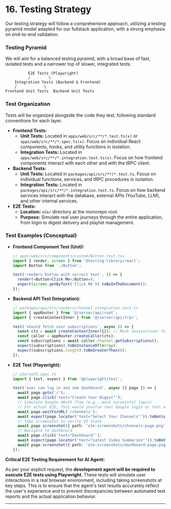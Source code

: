 # **16. Testing Strategy**

Our testing strategy will follow a comprehensive approach, utilizing a testing pyramid model adapted for our fullstack application, with a strong emphasis on end-to-end validation.

### **Testing Pyramid**

We will aim for a balanced testing pyramid, with a broad base of fast, isolated tests and a narrower top of slower, integrated tests.

```text
          E2E Tests (Playwright)
          /        \
    Integration Tests (Backend & Frontend)
    /            \
Frontend Unit Tests  Backend Unit Tests
```

### **Test Organization**

Tests will be organized alongside the code they test, following standard conventions for each layer.

*   **Frontend Tests:**
    *   **Unit Tests:** Located in `apps/web/src/**/*.test.ts(x)` or `apps/web/src/**/*.spec.ts(x)`. Focus on individual React components, hooks, and utility functions in isolation.
    *   **Integration Tests:** Located in `apps/web/src/**/*.integration.test.ts(x)`. Focus on how frontend components interact with each other and with the tRPC client.
*   **Backend Tests:**
    *   **Unit Tests:** Located in `packages/api/src/**/*.test.ts`. Focus on individual functions, services, and tRPC procedures in isolation.
    *   **Integration Tests:** Located in `packages/api/src/**/*.integration.test.ts`. Focus on how backend services interact with the database, external APIs (YouTube, LLM), and other internal services.
*   **E2E Tests:**
    *   **Location:** `e2e/` directory at the monorepo root.
    *   **Purpose:** Simulate real user journeys through the entire application, from login to digest delivery and playlist management.

### **Test Examples (Conceptual)**

*   **Frontend Component Test (Unit):**
    ```typescript
    // apps/web/src/components/custom/Button.test.tsx
    import { render, screen } from '@testing-library/react';
    import Button from './Button';

    test('renders button with correct text', () => {
      render(<Button>Click Me</Button>);
      expect(screen.getByText('Click Me')).toBeInTheDocument();
    });
    ```
*   **Backend API Test (Integration):**
    ```typescript
    // packages/api/src/routers/channel.integration.test.ts
    import { appRouter } from '@/server/api/root';
    import { createContextInner } from '@/server/api/trpc';

    test('should fetch user subscriptions', async () => {
      const ctx = await createContextInner({}); // Mock session/user for testing
      const caller = appRouter.createCaller(ctx);
      const subscriptions = await caller.channel.getSubscriptions();
      expect(subscriptions).toBeInstanceOf(Array);
      expect(subscriptions.length).toBeGreaterThan(0);
    });
    ```
*   **E2E Test (Playwright):**
    ```typescript
    // e2e/auth.spec.ts
    import { test, expect } from '@playwright/test';

    test('user can log in and see dashboard', async ({ page }) => {
      await page.goto('/');
      await page.click('text="Create Your Digest"');
      // Simulate Google OAuth flow (e.g., mock successful login)
      // For actual E2E, this would involve real Google login or test accounts
      await page.waitForURL('/channels');
      await expect(page.locator('text="Select Your Channels"')).toBeVisible();
      // Take screenshot to verify UI state
      await page.screenshot({ path: 'e2e-screenshots/channels-page.png' });
      // Navigate to dashboard
      await page.click('text="Dashboard"');
      await expect(page.locator('text="Latest Video Summaries"')).toBeVisible();
      await page.screenshot({ path: 'e2e-screenshots/dashboard-page.png' });
    });
    ```

**Critical E2E Testing Requirement for AI Agent:**

As per your explicit request, the **development agent will be required to execute E2E tests using Playwright**. These tests will simulate user interactions in a real browser environment, including taking screenshots at key steps. This is to ensure that the agent's test results accurately reflect the user's experience and to prevent discrepancies between automated test reports and the actual application behavior.

---
